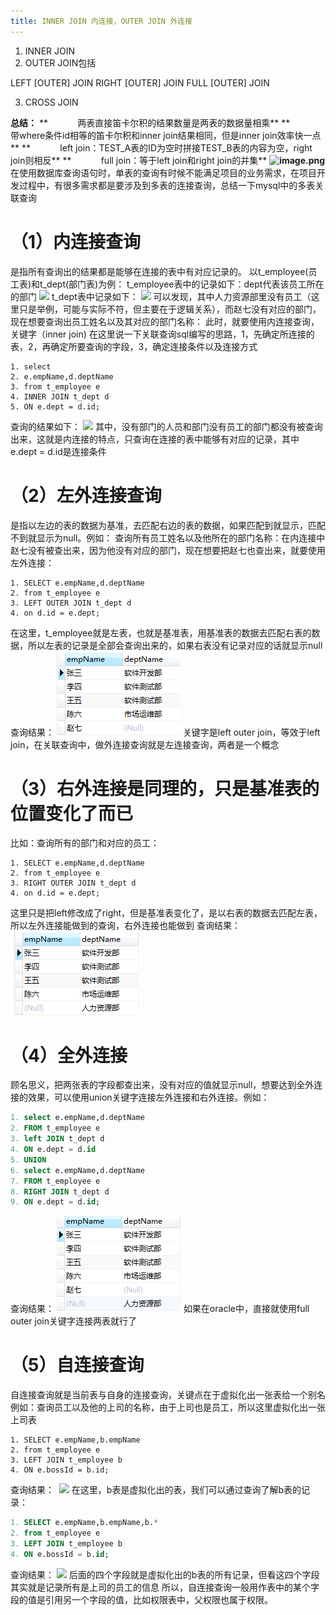 ```yaml
---
title: INNER JOIN 内连接，OUTER JOIN 外连接
---
```


1. INNER JOIN
2. OUTER JOIN包括

LEFT \[OUTER] JOIN
RIGHT \[OUTER] JOIN
FULL \[OUTER] JOIN 

3. CROSS JOIN

**总结：**
**            两表直接笛卡尔积的结果数量是两表的数据量相乘**
**            带where条件id相等的笛卡尔积和inner join结果相同，但是inner join效率快一点**
**            left join：TEST\_A表的ID为空时拼接TEST\_B表的内容为空，right join则相反**
**            full join：等于left join和right join的并集**
**![image.png](https://raw.githubusercontent.com/wulilinghan/PicBed/main/img2023/202302012319399.png)**
在使用数据库查询语句时，单表的查询有时候不能满足项目的业务需求，在项目开发过程中，有很多需求都是要涉及到多表的连接查询，总结一下mysql中的多表关联查询 

# （1）内连接查询

是指所有查询出的结果都是能够在连接的表中有对应记录的。
以t\_employee(员工表)和t\_dept(部门表)为例：
t\_employee表中的记录如下：dept代表该员工所在的部门
![](https://raw.githubusercontent.com/wulilinghan/PicBed/main/img2023/202302012320038.png)
t\_dept表中记录如下：
![](https://raw.githubusercontent.com/wulilinghan/PicBed/main/img2023/202302012320977.png)
可以发现，其中人力资源部里没有员工（这里只是举例，可能与实际不符，但主要在于逻辑关系），而赵七没有对应的部门，现在想要查询出员工姓名以及其对应的部门名称：
此时，就要使用内连接查询，关键字（inner join)
在这里说一下关联查询sql编写的思路，1，先确定所连接的表，2，再确定所要查询的字段，3，确定连接条件以及连接方式

    1. select
    2. e.empName,d.deptName
    3. from t_employee e
    4. INNER JOIN t_dept d
    5. ON e.dept = d.id;

查询的结果如下：
![](https://raw.githubusercontent.com/wulilinghan/PicBed/main/img2023/202302012320679.png)
其中，没有部门的人员和部门没有员工的部门都没有被查询出来，这就是内连接的特点，只查询在连接的表中能够有对应的记录，其中e.dept = d.id是连接条件

# （2）左外连接查询

是指以左边的表的数据为基准，去匹配右边的表的数据，如果匹配到就显示，匹配不到就显示为null。例如：
查询所有员工姓名以及他所在的部门名称：在内连接中赵七没有被查出来，因为他没有对应的部门，现在想要把赵七也查出来，就要使用左外连接：

    1. SELECT e.empName,d.deptName
    2. from t_employee e
    3. LEFT OUTER JOIN t_dept d 
    4. on d.id = e.dept;

在这里，t\_employee就是左表，也就是基准表，用基准表的数据去匹配右表的数据，所以左表的记录是全部会查询出来的，如果右表没有记录对应的话就显示null
查询结果：
![](..\assets\izvhde\1604915577626-7cac843f-6133-4968-a53a-c662fe8e81d2.png)
关键字是left outer join，等效于left join，在关联查询中，做外连接查询就是左连接查询，两者是一个概念 <a name="hJyyv"></a>

# （3）右外连接是同理的，只是基准表的位置变化了而已

比如：查询所有的部门和对应的员工：

    1. SELECT e.empName,d.deptName
    2. from t_employee e
    3. RIGHT OUTER JOIN t_dept d 
    4. on d.id = e.dept;

这里只是把left修改成了right，但是基准表变化了，是以右表的数据去匹配左表，所以左外连接能做到的查询，右外连接也能做到
查询结果：
 ![](..\assets\izvhde\1604915577623-d3964bd4-75ee-48ba-af4d-0d37861709b3.png) 

# （4）全外连接

顾名思义，把两张表的字段都查出来，没有对应的值就显示null，想要达到全外连接的效果，可以使用union关键字连接左外连接和右外连接。例如：

```sql
1. select e.empName,d.deptName
2. FROM t_employee e 
3. left JOIN t_dept d
4. ON e.dept = d.id
5. UNION
6. select e.empName,d.deptName
7. FROM t_employee e 
8. RIGHT JOIN t_dept d
9. ON e.dept = d.id;
```

查询结果：
![](..\assets\izvhde\1604915577686-250e6ef2-c90b-4891-a698-763002e972ac.png)
如果在oracle中，直接就使用full outer join关键字连接两表就行了

# （5）自连接查询

自连接查询就是当前表与自身的连接查询，关键点在于虚拟化出一张表给一个别名
例如：查询员工以及他的上司的名称，由于上司也是员工，所以这里虚拟化出一张上司表

    1. SELECT e.empName,b.empName
    2. from t_employee e
    3. LEFT JOIN t_employee b
    4. ON e.bossId = b.id;

查询结果：
 ![](https://raw.githubusercontent.com/wulilinghan/PicBed/main/img2023/202302012321161.png)
在这里，b表是虚拟化出的表，我们可以通过查询了解b表的记录：

```sql
1. SELECT e.empName,b.empName,b.*
2. from t_employee e
3. LEFT JOIN t_employee b
4. ON e.bossId = b.id;
```

查询结果：
![](https://raw.githubusercontent.com/wulilinghan/PicBed/main/img2023/202302012321453.png)
后面的四个字段就是虚拟化出的b表的所有记录，但看这四个字段其实就是记录所有是上司的员工的信息
所以，自连接查询一般用作表中的某个字段的值是引用另一个字段的值，比如权限表中，父权限也属于权限。
